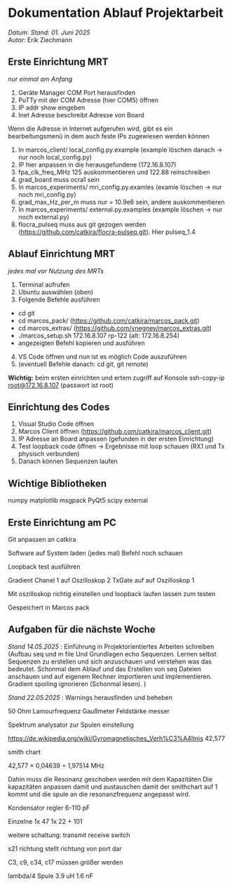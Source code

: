 # Dokumentation Ablauf Projektarbeit
*Datum:* _Stand: 01. Juni 2025_  
*Autor:* Erik Ziechmann

## Erste Einrichtung MRT
_nur einmal am Anfang_

1. Geräte Manager COM Port herausfinden
2. PuTTy mit der COM Adresse (hier COM5) öffnen
3. IP addr show eingeben
4. Inet Adresse beschreibt Adresse von Board

Wenn die Adresse in Internet aufgerufen wird, gibt es ein bearbeitungsmenü in dem auch feste IPs zugewiesen werden können

1. In marcos_client/ local_config.py.example (example löschen danach -> nur noch local_config.py)
2. IP hier anpassen in die herausgefundene (172.16.8.107)
3. fpa_clk_freq_MHz 125 auskommentieren und 122.88 reinschreiben
4. grad_board muss ocra1 sein
5. In marcos_experiments/ mri_config.py.examles (examle löschen -> nur noch mri_config.py)
6. grad_max_Hz_per_m muss nur = 10.9e6 sein, andere auskommentieren
7. In marcos_experiments/ external.py.examples (example löschen -> nur noch external.py)
8. flocra_pulseq muss aus git gezogen werden (https://github.com/catkira/flocra-pulseq.git). Hier pulseq_1.4


## Ablauf Einrichtung MRT
_jedes mal vor Nutzung des MRTs_

1. Terminal aufrufen
2. Ubuntu auswählen (oben)
3. Folgende Befehle ausführen  
- cd git
- cd marcos_pack/ (https://github.com/catkira/marcos_pack.git)
- cd marcos_extras/ (https://github.com/vnegnev/marcos_extras.git)
- ./marcos_setup.sh 172.16.8.107 rp-122 (alt: 172.16.8.254)
- angezeigten Befehl kopieren und ausführen
4. VS Code öffnen und nun ist es möglich Code auszuführen
5. (eventuell Befehle danach: cd git, git remote)

**Wichtig:** beim ersten einrichten und ertem zugriff auf Konsole ssh-copy-ip root@172.16.8.107 (passwort ist root)

## Einrichtung des Codes

1. Visual Studio Code öffnen
2. Marcos Client öffnen (https://github.com/catkira/marcos_client.git)
3. IP Adresse an Board anpassen (gefunden in der ersten Einrichtung)
4. Test loopback code öffnen -> Ergebnisse mit loop schauen (RX1 und Tx physisch verbunden)
5. Danach können Sequenzen laufen


## Wichtige Bibliotheken

numpy
matplotlib
msgpack
PyQt5
scipy
external







## Erste Einrichtung am PC
Git anpassen an catkira

Software auf System laden (jedes  mal) 
Befehl noch schauen 

Loopback test ausführen 

Gradient Chanel 1 auf Oszilloskop 2
TxGate auf auf Oszilloskop 1


Mit oszilloskop richtig einstellen und loopback laufen lassen zum testen

Gespeichert in Marcos pack 



## Aufgaben für die nächste Woche

_Stand 14.05.2025_ : Einführung in Projektorientiertes Arbeiten schreiben (Aufbau seq und m file 
Und Grundlagen echo Sequenzen. Lernen selbst Sequenzen zu erstellen und sich anzuschauen und verstehen was das bedeutet. Schonmal dem Ablauf und das Erstellen von seq Dateien anschauen und auf eigenem Rechner importieren und implementieren. Gradient spoiling ignorieren 
(Schonmal lesen). ) 

_Stand 22.05.2025_ : Warnings herausfinden und beheben   



50 Ohm Lamourfrequenz
Gaußmeter Feldstärke messer

Spektrum analysator zur Spulen einstellung

https://de.wikipedia.org/wiki/Gyromagnetisches_Verh%C3%A4ltnis
42,577


smith chart 


42,577   ×   0,04639 = 1,97514 MHz

Dahin muss die Resonanz geschoben werden mit dem Kapazitäten
Die kapazitäten anpassen damit und austauschen damit der smithchart auf 1 kommt und die spule an die resonanzfrequenz angepasst wird.

Kondensator regler  6-110 pF

Einzelne 1x 47
1x 22 + 101


weitere schaltung: 
transmit receive switch

s21 richtung stellt richtung von port dar



C3, c9, c34, c17 müssen größer werden

lambda/4 Spule 
3.9 uH 
1.6 nF
